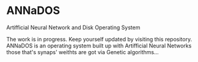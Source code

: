 # ANNaDOS
Artifficial Neural Network and Disk Operating System

The work is in progress. Keep yourself updated by visiting this repository.
ANNaDOS is an operating system built up with Artifficial Neural Networks those that's synaps' weithts are got via Genetic algorithms...
